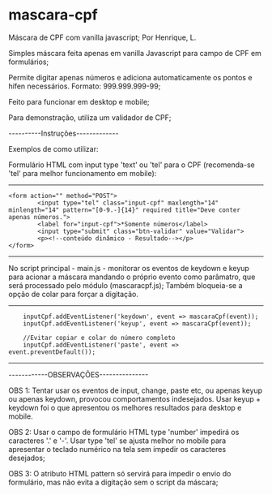 # mascara-cpf
Máscara de CPF com vanilla javascript;
Por Henrique, L.

Simples máscara feita apenas em vanilla Javascript para campo de CPF em formulários;

Permite digitar apenas números e adiciona automaticamente os pontos e hífen necessários. Formato: 999.999.999-99;

Feito para funcionar em desktop e mobile;

Para demonstração, utiliza um validador de CPF;

----------Instruções-------------

Exemplos de como utilizar:

Formulário HTML com input type 'text' ou 'tel' para o CPF (recomenda-se 'tel' para melhor funcionamento em mobile):

--------------------------------------------------------------------------------------------------------------------------------------------
   	<form action="" method="POST">
			<input type="tel" class="input-cpf" maxlength="14" minlength="14" pattern="[0-9.-]{14}" required title="Deve conter apenas números.">
			<label for="input-cpf">*Somente números</label>
			<input type="submit" class="btn-validar" value="Validar">
			<p><!--conteúdo dinâmico - Resultado--></p>
	</form>
---------------------------------------------------------------------------------------------------------------------------------------------

No script principal - main.js - monitorar os eventos de keydown e keyup para acionar a máscara mandando o próprio evento como parâmatro, que 
será processado pelo módulo (mascaracpf.js);
Também bloqueia-se a opção de colar para forçar a digitação.

--------------------------------------------------------------------------------------------------------------------------------------------
	    inputCpf.addEventListener('keydown', event => mascaraCpf(event));
	    inputCpf.addEventListener('keyup', event => mascaraCpf(event));

	    //Evitar copiar e colar do número completo
	    inputCpf.addEventListener('paste', event => event.preventDefault());
--------------------------------------------------------------------------------------------------------------------------------------------

------------OBSERVAÇÕES---------------

OBS 1: Tentar usar os eventos de input, change,  paste etc, ou apenas keyup ou apenas keydown, provocou comportamentos indesejados. Usar keyup + 
keydown foi o que apresentou os melhores resultados para desktop e mobile.

OBS 2: Usar o campo de formulário HTML type 'number' impedirá os caracteres '.' e '-'. Usar type 'tel' se ajusta melhor no mobile para apresentar
o teclado numérico na tela sem impedir os caracteres desejados;

OBS 3: O atributo HTML pattern só servirá para impedir o envio do formulário, mas não evita a digitação sem o script da máscara;
